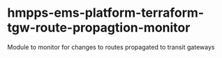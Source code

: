 # hmpps-ems-platform-terraform-tgw-route-propagtion-monitor
Module to monitor for changes to routes propagated to transit gateways
